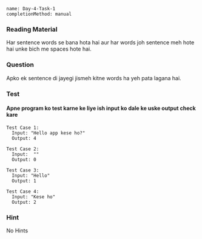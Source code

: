 ```ngMeta
name: Day-4-Task-1
completionMethod: manual
```

### Reading Material
Har sentence words se bana hota hai aur har words joh sentence meh hote hai unke bich me spaces hote hai.

### Question
Apko ek sentence di jayegi jismeh kitne words ha yeh pata lagana hai.

### Test
#### Apne program ko test karne ke liye ish input ko dale ke uske output check kare

```
Test Case 1:
  Input: "Hello app kese ho?"
  Output: 4
```

```
Test Case 2:
  Input:  ""
  Output: 0
```

```
Test Case 3:
  Input: "Hello"
  Output: 1
```

```
Test Case 4:
  Input: "Kese ho"
  Output: 2
```

### Hint
No Hints
